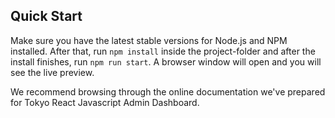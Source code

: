 
<h2>
    Quick Start
</h2>
<p>
    Make sure you have the latest stable versions for Node.js and NPM installed. After that, run <code>npm install</code> inside the project-folder and after the install finishes, run <code>npm run start</code>. A browser window will open and you will see the live preview.
</p>
<p>
    We recommend browsing through the online documentation we've prepared for Tokyo React Javascript Admin Dashboard.
</p>
